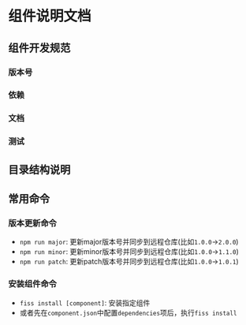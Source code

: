 # 组件说明文档

## 组件开发规范

### 版本号

### 依赖

### 文档

### 测试

## 目录结构说明

## 常用命令

### 版本更新命令

+ `npm run major`: 更新major版本号并同步到远程仓库(比如`1.0.0`->`2.0.0`)
+ `npm run minor`: 更新minor版本号并同步到远程仓库(比如`1.0.0`->`1.1.0`)
+ `npm run patch`: 更新patch版本号并同步到远程仓库(比如`1.0.0`->`1.0.1`)

### 安装组件命令

+ `fiss install [component]`: 安装指定组件
+ 或者先在`component.json`中配置`dependencies`项后，执行`fiss install`
